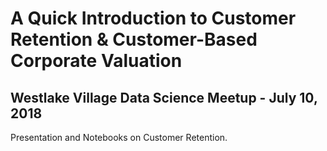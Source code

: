 # A Quick Introduction to Customer Retention & Customer-Based Corporate Valuation
## Westlake Village Data Science Meetup - July 10, 2018
Presentation and Notebooks on Customer Retention.
